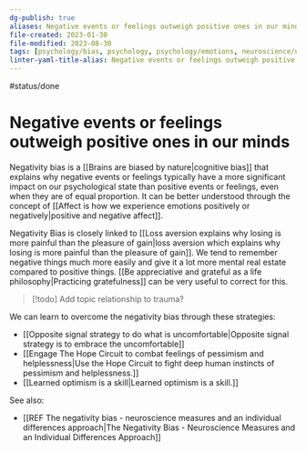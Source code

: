 ```yaml
---
dg-publish: true
aliases: Negative events or feelings outweigh positive ones in our minds, bad news, negative things affects us more, remember bad things, negativity bias, remembering negative things, focusing on the negative, dwell on the negative, dwelling on the negative
file-created: 2023-01-30
file-modified: 2023-08-30
tags: [psychology/bias, psychology, psychology/emotions, neuroscience/neuroscience, neuroscience/neuroscience, theory/concept, technology/social-media]
linter-yaml-title-alias: Negative events or feelings outweigh positive ones in our minds
---
```


#status/done

# Negative events or feelings outweigh positive ones in our minds

Negativity bias is a [[Brains are biased by nature|cognitive bias]] that explains why negative events or feelings typically have a more significant impact on our psychological state than positive events or feelings, even when they are of equal proportion. It can be better understood through the concept of [[Affect is how we experience emotions positively or negatively|positive and negative affect]].

Negativity Bias is closely linked to [[Loss aversion explains why losing is more painful than the pleasure of gain|loss aversion which explains why losing is more painful than the pleasure of gain]].  We tend to remember negative things much more easily and give it a lot more mental real estate compared to positive things. [[Be appreciative and grateful as a life philosophy|Practicing gratefulness]] can be very useful to correct for this.



> [!todo] Add topic relationship to trauma?

We can learn to overcome the negativity bias through these strategies:
- [[Opposite signal strategy to do what is uncomfortable|Opposite signal strategy is to embrace the uncomfortable]]
- [[Engage The Hope Circuit to combat feelings of pessimism and helplessness|Use the Hope Circuit to fight deep human instincts of pessimism and helplessness.]]
- [[Learned optimism is a skill|Learned optimism is a skill.]]

See also:
- [[REF The negativity bias - neuroscience measures and an individual differences approach|The Negativity Bias - Neuroscience Measures and an Individual Differences Approach]]